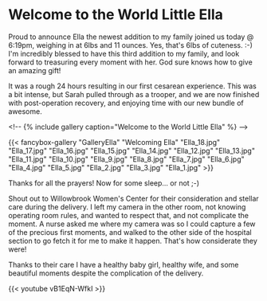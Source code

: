 # Welcome to the World Little Ella


Proud to announce Ella the newest addition to my family joined us today @ 6:19pm, weighing in at 6lbs and 11 ounces. Yes, that&#39;s 6lbs of cuteness. :-) I&#39;m incredibly blessed to have this third addition to my family, and look forward to treasuring every moment with her. God sure knows how to give an amazing gift!

It was a rough 24 hours resulting in our first cesarean experience. This was a bit intense, but Sarah pulled through as a trooper, and we are now finished with post-operation recovery, and enjoying time with our new bundle of awesome.

&lt;!-- {% include gallery caption=&#34;Welcome to the World Little Ella&#34; %} --&gt;

{{&lt; fancybox-gallery
    &#34;GalleryElla&#34;
    &#34;Welcoming Ella&#34;
    &#34;Ella_18.jpg&#34;
    &#34;Ella_17.jpg&#34;
    &#34;Ella_16.jpg&#34;
    &#34;Ella_15.jpg&#34;
    &#34;Ella_14.jpg&#34;
    &#34;Ella_12.jpg&#34;
    &#34;Ella_13.jpg&#34;
    &#34;Ella_11.jpg&#34;
    &#34;Ella_10.jpg&#34;
    &#34;Ella_9.jpg&#34;
    &#34;Ella_8.jpg&#34;
    &#34;Ella_7.jpg&#34;
    &#34;Ella_6.jpg&#34;
    &#34;Ella_4.jpg&#34;
    &#34;Ella_5.jpg&#34;
    &#34;Ella_2.jpg&#34;
    &#34;Ella_3.jpg&#34;
    &#34;Ella_1.jpg&#34;
&gt;}}


Thanks for all the prayers!
Now for some sleep... or not ;-)

Shout out to Willowbrook Women&#39;s Center for their consideration and stellar care during the delivery. I left my camera in the other room, not knowing operating room rules, and wanted to respect that, and not complicate the moment. A nurse asked me where my camera was so I could capture a few of the precious first moments, and walked to the other side of the hospital section to go fetch it for me to make it happen. That&#39;s how considerate they were!

Thanks to their care I have a healthy baby girl, healthy wife, and some beautiful moments despite the complication of the delivery.


{{&lt; youtube vB1EqN-WfkI &gt;}}


